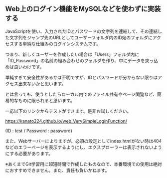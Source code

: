 ## Web上のログイン機能をMySQLなどを使わずに実装する
 
 JavaScriptを使い、入力されたIDとパスワードの文字列を連結して、その連結した文字列をジャンプ先のURLとしてユーザーフォルダ内のID宛のフォルダにアクセスする単純な仕組みのログインシステムです。

 つまり、新しくユーザーを作成したい場合は「Users」フォルダ内に「ID_Password」の名前の組み合わせのフォルダを作り、中にデータを突っ込めば良いわけです。

 単純すぎて安全性があるかは不明ですが、IDとパスワードが分からない限りはアクセス出来ないかと思います。

 とは言っても、使うとしたらローカル内でのファイル共有やページ閲覧など、簡易的なものに限られると思います。

 一応以下のリンクからテストができます。是非お試しください。

 https://kanato224.github.io/web_VerySimpleLoginFunction/
 
 (ID : test / Password : password)

 
 また、Webサーバーによりますが、必須の設定としてindex.htmlがない時は404などのエラーページを表示するようにし、エクスプローラーは表示されないようにする必要があります。
 
 ※あくまでGit学習用に超短時間で作成したものなので、本番環境での使用は絶対におすすめできません。また、責任も負いかねます。
